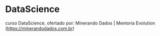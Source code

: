 # DataScience

curso DataScience, ofertado por: Minerando Dados | Mentoria Evolution (https://minerandodados.com.br)

